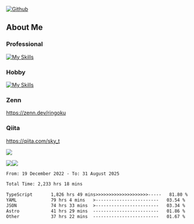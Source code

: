 [![Github](https://img.shields.io/github/followers/skyt-a?label=Follow&style=social)](https://github.com/skyt-a)

## About Me
### Professional
[![My Skills](https://skillicons.dev/icons?i=react,ts,js,nodejs,java,graphql,firebase,githubactions&theme=light)](https://skillicons.dev)
### Hobby
[![My Skills](https://skillicons.dev/icons?i=unity,rust,py&theme=light)](https://skillicons.dev)

### Zenn
https://zenn.dev/ringoku
### Qiita
https://qiita.com/sky_t


![](https://github-profile-summary-cards.vercel.app/api/cards/profile-details?username=skyt-a&theme=default)

![](https://github-profile-summary-cards.vercel.app/api/cards/repos-per-language?username=skyt-a&theme=default)![](https://github-profile-summary-cards.vercel.app/api/cards/stats?username=RinGoku&theme=default)

<!--START_SECTION:waka-->

```txt
From: 19 December 2022 - To: 31 August 2025

Total Time: 2,233 hrs 18 mins

TypeScript       1,826 hrs 49 mins>>>>>>>>>>>>>>>>>>>>-----   81.80 %
YAML             79 hrs 4 mins   >------------------------   03.54 %
JSON             74 hrs 33 mins  >------------------------   03.34 %
Astro            41 hrs 29 mins  -------------------------   01.86 %
Other            37 hrs 22 mins  -------------------------   01.67 %
```

<!--END_SECTION:waka-->
